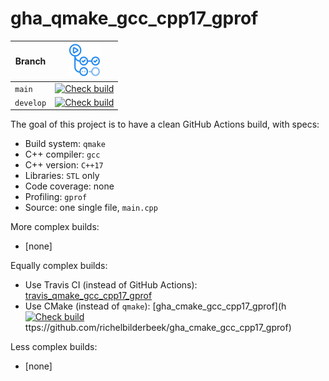 # gha_qmake_gcc_cpp17_gprof

Branch   |[![GitHub Actions logo](pics/GitHubActions.png)](https://github.com/richelbilderbeek/gha_qmake_gcc_cpp17_gprof/actions)
---------|-------------------------------------------------------------------------------------------------------------------------------------------------------------------------------------------------------------------------------------------
`main  ` |[![Check build](https://github.com/richelbilderbeek/gha_qmake_gcc_cpp17_gprof/actions/workflows/check_build.yml/badge.svg?branch=main)](https://github.com/richelbilderbeek/gha_qmake_gcc_cpp17_gprof/actions/workflows/check_build.yml)
`develop`|[![Check build](https://github.com/richelbilderbeek/gha_qmake_gcc_cpp17_gprof/actions/workflows/check_build.yml/badge.svg?branch=develop)](https://github.com/richelbilderbeek/gha_qmake_gcc_cpp17_gprof/actions/workflows/check_build.yml)

The goal of this project is to have a clean GitHub Actions build, with specs:
 * Build system: `qmake`
 * C++ compiler: `gcc`
 * C++ version: `C++17`
 * Libraries: `STL` only
 * Code coverage: none
 * Profiling: `gprof`
 * Source: one single file, `main.cpp`

More complex builds:
 * [none]

Equally complex builds:

 * Use Travis CI (instead of GitHub Actions): [travis_qmake_gcc_cpp17_gprof](https://github.com/richelbilderbeek/travis_qmake_gcc_cpp17_gprof)
 * Use CMake (instead of `qmake`): [gha_cmake_gcc_cpp17_gprof](h[![Check build](https://github.com/richelbilderbeek/gha_qmake_gcc_cpp17_gprof/actions/workflows/check_build.yml/badge.svg?branch=main)](https://github.com/richelbilderbeek/gha_qmake_gcc_cpp17_gprof/actions/workflows/check_build.yml)ttps://github.com/richelbilderbeek/gha_cmake_gcc_cpp17_gprof)

Less complex builds:
 * [none]
 